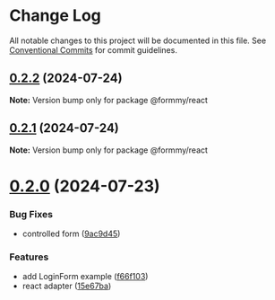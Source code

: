 # Change Log

All notable changes to this project will be documented in this file.
See [Conventional Commits](https://conventionalcommits.org) for commit guidelines.

## [0.2.2](https://github.com/miserylee/formmy/compare/v0.2.1...v0.2.2) (2024-07-24)

**Note:** Version bump only for package @formmy/react

## [0.2.1](https://github.com/miserylee/formmy/compare/v0.2.0...v0.2.1) (2024-07-24)

**Note:** Version bump only for package @formmy/react

# [0.2.0](https://github.com/miserylee/formmy/compare/v0.1.2...v0.2.0) (2024-07-23)

### Bug Fixes

* controlled form ([9ac9d45](https://github.com/miserylee/formmy/commit/9ac9d45fcfc693e8e81504af51b364567639368b))

### Features

* add LoginForm example ([f66f103](https://github.com/miserylee/formmy/commit/f66f103bc8f57a175d7a224898f9ce50d53511ce))
* react adapter ([15e67ba](https://github.com/miserylee/formmy/commit/15e67ba11ca0eae6a217c0e75363b35ccec493f7))
